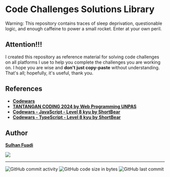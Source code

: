 # Code Challenges Solutions Library
Warning: This repository contains traces of sleep deprivation, questionable logic, and enough caffeine to power a small rocket. Enter at your own peril.

## Attention!!!
I created this repository as reference material for solving code challenges on all platforms I use to help you complete the challenges you are working on.
I hope you are wise and <strong>don't just copy-paste</strong> without understanding.
That's all; hopefully, it's useful, thank you.

## References
- <strong>[Codewars](https://www.codewars.com/)</strong>
- <strong>[TANTANGAN CODING 2024 by Web Programming UNPAS](https://youtube.com/playlist?list=PLFIM0718LjIVrOglQcS_ZHkT5T_27Cmea&si=qz8ygKHs5HYnxPn9)</strong>
- <strong>[Codewars - JavaScript - Level 8 kyu by ShortBear](https://youtube.com/playlist?list=PLDVHxUyqluR1l9q2TYHiiUqcfuaTozLov&si=HQAWiEroVoM9WJJL)</strong>
- <strong>[Codewars - TypeScript - Level 8 kyu by ShortBear](https://youtube.com/playlist?list=PLDVHxUyqluR2ZxzlXSxqofQEqbv7ysxlR&si=gVhsGpwQmUVyoNou)</strong>

## Author
<strong>[Sulhan Fuadi](https://github.com/sulhanfuadi)</strong>

<!-- <img src="https://www.codewars.com/users/sulhanfuadi/badges/small" >  -->
<img src="https://www.codewars.com/users/sulhanfuadi/badges/small" >

---

![GitHub commit activity](https://img.shields.io/github/commit-activity/m/sulhanfuadi/coding-everyday)
![GitHub code size in bytes](https://img.shields.io/github/languages/code-size/sulhanfuadi/coding-everyday)
![GitHub last commit](https://img.shields.io/github/last-commit/sulhanfuadi/coding-everyday)
